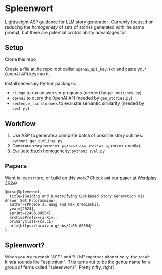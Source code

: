 # Spleenwort
Lightweight ASP guidance for LLM story generation. Currently focused on reducing the *homogeneity* of sets of stories generated with the same prompt, but there are potential controllability advantages too.

## Setup
Clone this repo.

Create a file at the repo root called `openai_api_key.txt` and paste your OpenAI API key into it.

Install necessary Python packages:
* `clingo` to run answer set programs (needed by `gen_outlines.py`)
* `openai` to query the OpenAI API (needed by `gen_stories.py`)
* `sentence_transformers` to evaluate semantic similarity (needed by `eval.py`)

## Workflow
1. Use ASP to generate a complete batch of possible story outlines: `python3 gen_outlines.py`
2. Generate story batches: `python3 gen_stories.py` (takes a while)
3. Evaluate batch homogeneity: `python3 eval.py`

## Papers
Want to learn more, or build on this work? Check out [our paper](https://arxiv.org/abs/2406.00554) at [Wordplay 2024](https://wordplay-workshop.github.io/modern/):
```
@misc{Spleenwort,
  title={Guiding and Diversifying LLM-Based Story Generation via Answer Set Programming},
  author={Phoebe J. Wang and Max Kreminski},
  year={2024},
  eprint={2406.00554},
  archivePrefix={arXiv},
  primaryClass={cs.CL},
  url={https://arxiv.org/abs/2406.00554}
}
```

## Spleenwort?
When you try to mash "ASP" and "LLM" together phonetically, the result kinda sounds like "asplenium". This turns out to be the genus name for a group of ferns called "spleenworts". Pretty nifty, right?
